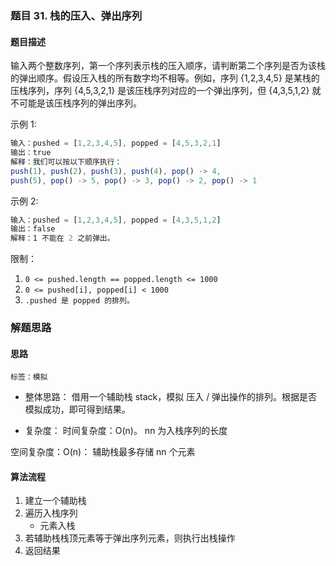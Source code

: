 ### 题目 31. 栈的压入、弹出序列
#### 题目描述
输入两个整数序列，第一个序列表示栈的压入顺序，请判断第二个序列是否为该栈的弹出顺序。假设压入栈的所有数字均不相等。例如，序列 {1,2,3,4,5} 是某栈的压栈序列，序列 {4,5,3,2,1} 是该压栈序列对应的一个弹出序列，但 {4,3,5,1,2} 就不可能是该压栈序列的弹出序列。

示例 1:

```js
输入：pushed = [1,2,3,4,5], popped = [4,5,3,2,1]
输出：true
解释：我们可以按以下顺序执行：
push(1), push(2), push(3), push(4), pop() -> 4,
push(5), pop() -> 5, pop() -> 3, pop() -> 2, pop() -> 1
```
示例 2:

```js
输入：pushed = [1,2,3,4,5], popped = [4,3,5,1,2]
输出：false
解释：1 不能在 2 之前弹出。
```
限制：

1. `0 <= pushed.length == popped.length <= 1000`
2. `0 <= pushed[i], popped[i] < 1000`
3. `.pushed 是 popped 的排列。`
### 解题思路
#### 思路
`标签：模拟`
- 整体思路：
借用一个辅助栈 stack，模拟 压入 / 弹出操作的排列。根据是否模拟成功，即可得到结果。

- 复杂度：
时间复杂度：O(n)。 nn 为入栈序列的长度

空间复杂度：O(n)： 辅助栈最多存储 nn 个元素

#### 算法流程
1. 建立一个辅助栈
2. 遍历入栈序列
   - 元素入栈
3. 若辅助栈栈顶元素等于弹出序列元素，则执行出栈操作
4. 返回结果
